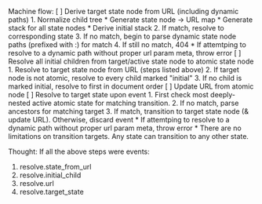 Machine flow:
[ ] Derive target state node from URL (including dynamic paths)
    1. Normalize child tree
        * Generate state node -> URL map
        * Generate stack for all state nodes
        * Derive initial stack
    2. If match, resolve to corresponding state
    3. If no match, begin to parse dynamic state node paths (prefixed with :) for match
    4. If still no match, 404
        *  If attemtping to resolve to a dynamic path without proper url param meta, throw error
[ ] Resolve all initial children from target/active state node to atomic state node
    1. Resolve to target state node from URL (steps listed above)
    2. If target node is not atomic, resolve to every child marked "initial"
    3. If no child is marked initial, resolve to first in document order
[ ] Update URL from atomic node
[ ] Resolve to target state upon event
    1. First check most deeply-nested active atomic state for matching transition.
    2. If no match, parse ancestors for matching target
    3. If match, transition to target state node (& update URL). Otherwise, discard event
        * If attemtping to resolve to a dynamic path without proper url param meta, throw error
        * There are no limitations on transition targets. Any state can transition to any other state.

Thought: If all the above steps were events:
1. resolve.state_from_url
2. resolve.initial_child
3. resolve.url
4. resolve.target_state